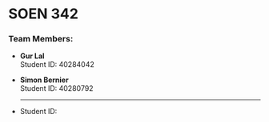 # SOEN 342 

### Team Members:
- **Gur Lal**  
  Student ID: 40284042  

- **Simon Bernier**  
  Student ID: 40280792

- ****  
  Student ID: 

